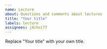 ```yaml
---
name: Lecture
about: Questions and comments about lectures
title: "Your title"
labels: lecture
assignees: jdchoi77
---
```


Replace "Your title" with your own title.
